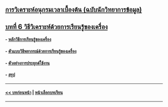 ## [การวิเคราะห์อนุกรมเวลาเบื้องต้น (ฉบับนักวิทยาการข้อมูล)](../README.md)
## [บทที่ 6 วิธีวิเคราะห์ด้วยการเรียนรู้ของเครื่อง](README.md)
#### - [หลักวิธีการเรียนรู้ของเครื่อง](0601.md)
#### - [ตัวแบบวิธีพยากรณ์ด้วยการเรียนรู้ของเครื่อง](0602.md)
#### - [ตัวอย่างการประยุกต์ใช้งาน](0603.md)
#### - [สรุป](0610.md)
---
#### [<< บทก่อนหน้า](../Chapter05/README.md) | [หน้าเลือกบทเรียน](../README.md)
---
